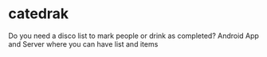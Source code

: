 # catedrak
Do you need a disco list to mark people or drink as completed? Android App and Server where you can have list and items
